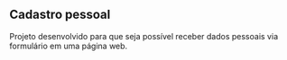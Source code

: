 ## Cadastro pessoal
Projeto desenvolvido para que seja possível receber dados pessoais via formulário em uma página web.